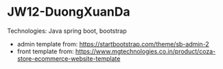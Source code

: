 # JW12-DuongXuanDa
Technologies: Java spring boot, bootstrap
- admin template from: https://startbootstrap.com/theme/sb-admin-2
- front template from: https://www.mgtechnologies.co.in/product/coza-store-ecommerce-website-template